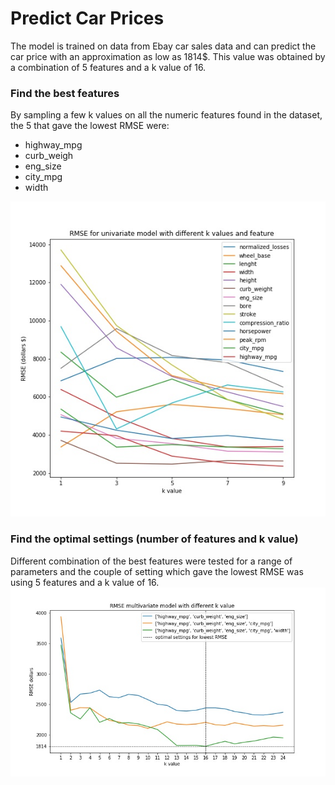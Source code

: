 # Predict Car Prices

The model is trained on data from Ebay car sales data and can predict the car price with an approximation as low as 1814$. This value was obtained by a combination of 5 features and a k value of 16. 
### Find the best features
 By sampling a few k values on all the numeric features found in the dataset, the 5 that gave the lowest RMSE were:
- highway_mpg 
- curb_weigh
- eng_size 
- city_mpg 
- width

![image](rmse_univariate.jpg)

### Find the optimal settings (number of features and k value)
Different combination of the best features were tested for a range of parameters and the couple of setting which gave the lowest RMSE was using 5 features and a k value of 16. 
![image](rmse_multivariate.jpg)

